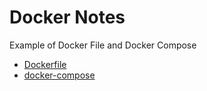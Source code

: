 # Docker Notes
Example of Docker File and Docker Compose 

- [Dockerfile](https://github.com/denitiawan/docker-notes/tree/main/Dockerfile)
- [docker-compose](https://github.com/denitiawan/docker-notes/tree/main/docker-compose)
